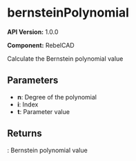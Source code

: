 # bernsteinPolynomial

**API Version:** 1.0.0

**Component:** RebelCAD

Calculate the Bernstein polynomial value

## Parameters

- **n**: Degree of the polynomial
- **i**: Index
- **t**: Parameter value

## Returns

: Bernstein polynomial value

